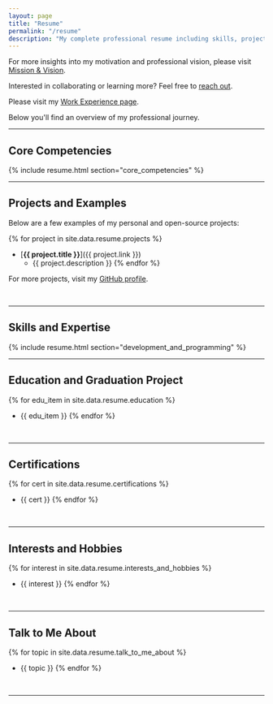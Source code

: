 ```yaml
---
layout: page
title: "Resume"
permalink: "/resume"
description: "My complete professional resume including skills, projects, education, and certifications."
---
```


For more insights into my motivation and professional vision, please visit [Mission & Vision](/mission-vision).

Interested in collaborating or learning more? Feel free to [reach out](/contact.md).

Please visit my [Work Experience page](/work-experience.md).

Below you'll find an overview of my professional journey. 

---


## Core Competencies

<!-- We include an HTML snippet that uses a card-based layout. -->
{% include resume.html section="core_competencies" %}

---

## Projects and Examples

Below are a few examples of my personal and open-source projects:

{% for project in site.data.resume.projects %}
- [**{{ project.title }}**]({{ project.link }})
  - {{ project.description }}
{% endfor %}

For more projects, visit my [GitHub profile](https://github.com/kriebb).

  <br/>

---

## Skills and Expertise

<!-- Same advanced layout approach, referencing the "development_and_programming" data. -->
{% include resume.html section="development_and_programming" %}

---

## Education and Graduation Project

{% for edu_item in site.data.resume.education %}
- {{ edu_item }}
{% endfor %}

<br/>

---

## Certifications

{% for cert in site.data.resume.certifications %}
- {{ cert }}
{% endfor %}

<br/>

---

## Interests and Hobbies

{% for interest in site.data.resume.interests_and_hobbies %}
- {{ interest }}
{% endfor %}

<br/>

---

## Talk to Me About

{% for topic in site.data.resume.talk_to_me_about %}
- {{ topic }}
{% endfor %}

<br/>

---

